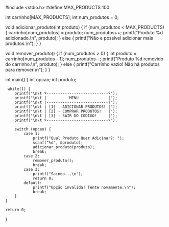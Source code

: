 #include <stdio.h>
#define MAX_PRODUCTS 100

int carrinho[MAX_PRODUCTS];
int num_produtos = 0;

void adicionar_produto(int produto) {
    if (num_produtos < MAX_PRODUCTS) {
        carrinho[num_produtos] = produto;
        num_produtos++;
        printf("Produto %d adicionado.\n", produto);
    } else {
        printf("Não e possivel adicionar mais produtos.\n");
    }
}

void remover_produto() {
    if (num_produtos > 0) {
        int produto = carrinho[num_produtos - 1];
        num_produtos--;
        printf("Produto %d removido do carrinho.\n", produto);
    } else {
        printf("Carrinho vazio! Não há produtos para remover.\n");
    }
}

int main() {
    int opcao;
    int produto;

     while(1) {
        printf("\n\t º---------------------------º");
        printf("\n\t |          MENU             |");
        printf("\n\t |---------------------------|");
        printf("\n\t | [1] - ADICIONAR PRODUTOS! |");
        printf("\n\t | [2] - COMPRAR PRODUTOS!   |");
        printf("\n\t | [3] - SAIR DO CODIGO!     |");
        printf("\n\t º---------------------------º");

        switch (opcao) {
            case 1:
                printf("Qual Produto Quer Adicinar?: ");
                scanf("%d", &produto);
                adicionar_produto(produto);
                break;
            case 2:
                remover_produto();
                break;
            case 3:
                printf("Saindo...\n");
                return 0;
            default:
                printf("Opção invalida! Tente novamente.\n");
                break;
        }
    }

    return 0;
}
